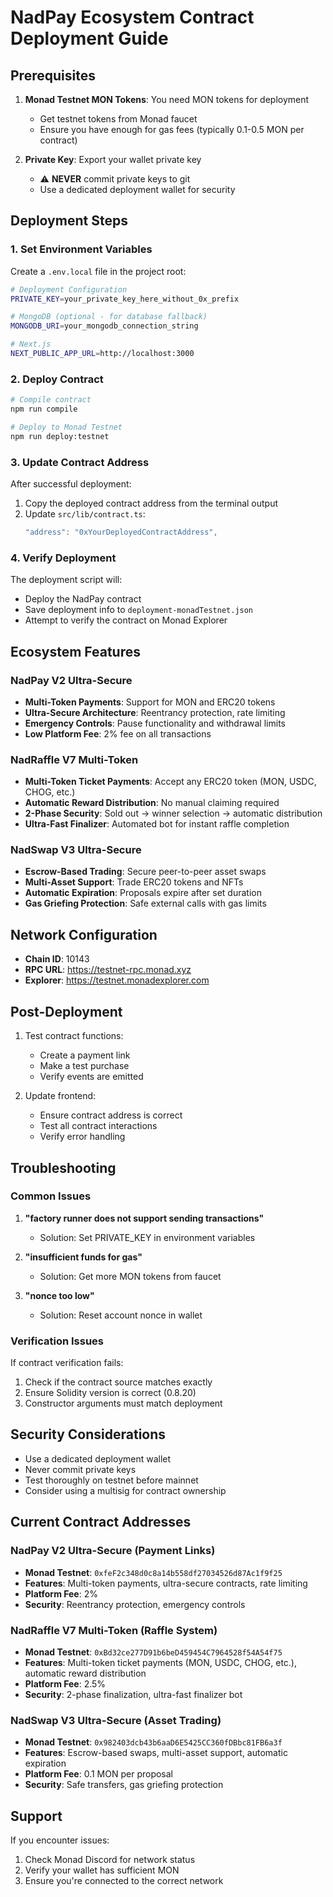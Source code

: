 # NadPay Ecosystem Contract Deployment Guide

## Prerequisites

1. **Monad Testnet MON Tokens**: You need MON tokens for deployment
   - Get testnet tokens from Monad faucet
   - Ensure you have enough for gas fees (typically 0.1-0.5 MON per contract)

2. **Private Key**: Export your wallet private key
   - ⚠️ **NEVER** commit private keys to git
   - Use a dedicated deployment wallet for security

## Deployment Steps

### 1. Set Environment Variables

Create a `.env.local` file in the project root:

```bash
# Deployment Configuration
PRIVATE_KEY=your_private_key_here_without_0x_prefix

# MongoDB (optional - for database fallback)
MONGODB_URI=your_mongodb_connection_string

# Next.js
NEXT_PUBLIC_APP_URL=http://localhost:3000
```

### 2. Deploy Contract

```bash
# Compile contract
npm run compile

# Deploy to Monad Testnet
npm run deploy:testnet
```

### 3. Update Contract Address

After successful deployment:

1. Copy the deployed contract address from the terminal output
2. Update `src/lib/contract.ts`:
   ```typescript
   "address": "0xYourDeployedContractAddress",
   ```

### 4. Verify Deployment

The deployment script will:
- Deploy the NadPay contract
- Save deployment info to `deployment-monadTestnet.json`
- Attempt to verify the contract on Monad Explorer

## Ecosystem Features

### NadPay V2 Ultra-Secure
- **Multi-Token Payments**: Support for MON and ERC20 tokens
- **Ultra-Secure Architecture**: Reentrancy protection, rate limiting
- **Emergency Controls**: Pause functionality and withdrawal limits
- **Low Platform Fee**: 2% fee on all transactions

### NadRaffle V7 Multi-Token
- **Multi-Token Ticket Payments**: Accept any ERC20 token (MON, USDC, CHOG, etc.)
- **Automatic Reward Distribution**: No manual claiming required
- **2-Phase Security**: Sold out → winner selection → automatic distribution
- **Ultra-Fast Finalizer**: Automated bot for instant raffle completion

### NadSwap V3 Ultra-Secure
- **Escrow-Based Trading**: Secure peer-to-peer asset swaps
- **Multi-Asset Support**: Trade ERC20 tokens and NFTs
- **Automatic Expiration**: Proposals expire after set duration
- **Gas Griefing Protection**: Safe external calls with gas limits

## Network Configuration

- **Chain ID**: 10143
- **RPC URL**: https://testnet-rpc.monad.xyz
- **Explorer**: https://testnet.monadexplorer.com

## Post-Deployment

1. Test contract functions:
   - Create a payment link
   - Make a test purchase
   - Verify events are emitted

2. Update frontend:
   - Ensure contract address is correct
   - Test all contract interactions
   - Verify error handling

## Troubleshooting

### Common Issues

1. **"factory runner does not support sending transactions"**
   - Solution: Set PRIVATE_KEY in environment variables

2. **"insufficient funds for gas"**
   - Solution: Get more MON tokens from faucet

3. **"nonce too low"**
   - Solution: Reset account nonce in wallet

### Verification Issues

If contract verification fails:
1. Check if the contract source matches exactly
2. Ensure Solidity version is correct (0.8.20)
3. Constructor arguments must match deployment

## Security Considerations

- Use a dedicated deployment wallet
- Never commit private keys
- Test thoroughly on testnet before mainnet
- Consider using a multisig for contract ownership

## Current Contract Addresses

### NadPay V2 Ultra-Secure (Payment Links)
- **Monad Testnet**: `0xfeF2c348d0c8a14b558df27034526d87Ac1f9f25`
- **Features**: Multi-token payments, ultra-secure contracts, rate limiting
- **Platform Fee**: 2%
- **Security**: Reentrancy protection, emergency controls

### NadRaffle V7 Multi-Token (Raffle System)
- **Monad Testnet**: `0xBd32ce277D91b6beD459454C7964528f54A54f75`
- **Features**: Multi-token ticket payments (MON, USDC, CHOG, etc.), automatic reward distribution
- **Platform Fee**: 2.5%
- **Security**: 2-phase finalization, ultra-fast finalizer bot

### NadSwap V3 Ultra-Secure (Asset Trading)
- **Monad Testnet**: `0x982403dcb43b6aaD6E5425CC360fDBbc81FB6a3f`
- **Features**: Escrow-based swaps, multi-asset support, automatic expiration
- **Platform Fee**: 0.1 MON per proposal
- **Security**: Safe transfers, gas griefing protection

## Support

If you encounter issues:
1. Check Monad Discord for network status
2. Verify your wallet has sufficient MON
3. Ensure you're connected to the correct network 
